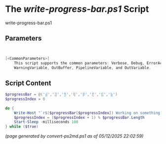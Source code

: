 The *write-progress-bar.ps1* Script
===========================

write-progress-bar.ps1 


Parameters
----------
```powershell


[<CommonParameters>]
    This script supports the common parameters: Verbose, Debug, ErrorAction, ErrorVariable, WarningAction, 
    WarningVariable, OutBuffer, PipelineVariable, and OutVariable.
```

Script Content
--------------
```powershell
$progressBar = @('⣾','⣽','⣻','⢿','⡿','⣟','⣯','⣷')
$progressIndex = 0
    
do {
	Write-Host "`r$($progressBar[$progressIndex]) Working on something..." -NoNewline
	$progressIndex = ($progressIndex + 1) % $progressBar.Length
	Start-Sleep -milliseconds 100
} while ($true)
```

*(page generated by convert-ps2md.ps1 as of 05/12/2025 22:02:59)*
